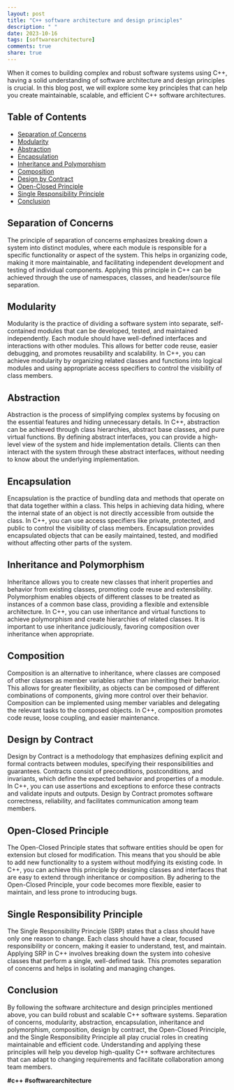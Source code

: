 ```yaml
---
layout: post
title: "C++ software architecture and design principles"
description: " "
date: 2023-10-16
tags: [softwarearchitecture]
comments: true
share: true
---
```


When it comes to building complex and robust software systems using C++, having a solid understanding of software architecture and design principles is crucial. In this blog post, we will explore some key principles that can help you create maintainable, scalable, and efficient C++ software architectures.

## Table of Contents
- [Separation of Concerns](#separation-of-concerns)
- [Modularity](#modularity)
- [Abstraction](#abstraction)
- [Encapsulation](#encapsulation)
- [Inheritance and Polymorphism](#inheritance-and-polymorphism)
- [Composition](#composition)
- [Design by Contract](#design-by-contract)
- [Open-Closed Principle](#open-closed-principle)
- [Single Responsibility Principle](#single-responsibility-principle)
- [Conclusion](#conclusion)

## Separation of Concerns

The principle of separation of concerns emphasizes breaking down a system into distinct modules, where each module is responsible for a specific functionality or aspect of the system. This helps in organizing code, making it more maintainable, and facilitating independent development and testing of individual components. Applying this principle in C++ can be achieved through the use of namespaces, classes, and header/source file separation.

## Modularity

Modularity is the practice of dividing a software system into separate, self-contained modules that can be developed, tested, and maintained independently. Each module should have well-defined interfaces and interactions with other modules. This allows for better code reuse, easier debugging, and promotes reusability and scalability. In C++, you can achieve modularity by organizing related classes and functions into logical modules and using appropriate access specifiers to control the visibility of class members.

## Abstraction

Abstraction is the process of simplifying complex systems by focusing on the essential features and hiding unnecessary details. In C++, abstraction can be achieved through class hierarchies, abstract base classes, and pure virtual functions. By defining abstract interfaces, you can provide a high-level view of the system and hide implementation details. Clients can then interact with the system through these abstract interfaces, without needing to know about the underlying implementation.

## Encapsulation

Encapsulation is the practice of bundling data and methods that operate on that data together within a class. This helps in achieving data hiding, where the internal state of an object is not directly accessible from outside the class. In C++, you can use access specifiers like private, protected, and public to control the visibility of class members. Encapsulation provides encapsulated objects that can be easily maintained, tested, and modified without affecting other parts of the system.

## Inheritance and Polymorphism

Inheritance allows you to create new classes that inherit properties and behavior from existing classes, promoting code reuse and extensibility. Polymorphism enables objects of different classes to be treated as instances of a common base class, providing a flexible and extensible architecture. In C++, you can use inheritance and virtual functions to achieve polymorphism and create hierarchies of related classes. It is important to use inheritance judiciously, favoring composition over inheritance when appropriate.

## Composition

Composition is an alternative to inheritance, where classes are composed of other classes as member variables rather than inheriting their behavior. This allows for greater flexibility, as objects can be composed of different combinations of components, giving more control over their behavior. Composition can be implemented using member variables and delegating the relevant tasks to the composed objects. In C++, composition promotes code reuse, loose coupling, and easier maintenance.

## Design by Contract

Design by Contract is a methodology that emphasizes defining explicit and formal contracts between modules, specifying their responsibilities and guarantees. Contracts consist of preconditions, postconditions, and invariants, which define the expected behavior and properties of a module. In C++, you can use assertions and exceptions to enforce these contracts and validate inputs and outputs. Design by Contract promotes software correctness, reliability, and facilitates communication among team members.

## Open-Closed Principle

The Open-Closed Principle states that software entities should be open for extension but closed for modification. This means that you should be able to add new functionality to a system without modifying its existing code. In C++, you can achieve this principle by designing classes and interfaces that are easy to extend through inheritance or composition. By adhering to the Open-Closed Principle, your code becomes more flexible, easier to maintain, and less prone to introducing bugs.

## Single Responsibility Principle

The Single Responsibility Principle (SRP) states that a class should have only one reason to change. Each class should have a clear, focused responsibility or concern, making it easier to understand, test, and maintain. Applying SRP in C++ involves breaking down the system into cohesive classes that perform a single, well-defined task. This promotes separation of concerns and helps in isolating and managing changes.

## Conclusion

By following the software architecture and design principles mentioned above, you can build robust and scalable C++ software systems. Separation of concerns, modularity, abstraction, encapsulation, inheritance and polymorphism, composition, design by contract, the Open-Closed Principle, and the Single Responsibility Principle all play crucial roles in creating maintainable and efficient code. Understanding and applying these principles will help you develop high-quality C++ software architectures that can adapt to changing requirements and facilitate collaboration among team members.

**#c++ #softwarearchitecture**